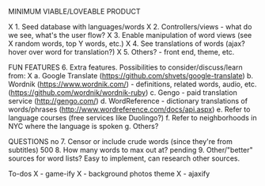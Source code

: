 MINIMUM VIABLE/LOVEABLE PRODUCT

X             1. Seed database with languages/words
X             2. Controllers/views - what do we see, what's the user flow?
X             3. Enable manipulation of word views (see X random words, top Y words, etc.)
X             4. See translations of words (ajax? hover over word for translation?)
X             5. Others? - front end, theme, etc.

FUN FEATURES
  6. Extra features. Possibilities to consider/discuss/learn from:
X     a. Google Translate (https://github.com/shvets/google-translate)
      b. Wordnik (https://www.wordnik.com/) - definitions, related words, audio, etc. (https://github.com/wordnik/wordnik-ruby)
      c. Gengo - paid translation service (http://gengo.com/)
      d. WordReference - dictionary translations of words/phrases (http://www.wordreference.com/docs/api.aspx)
      e. Refer to language courses (free services like Duolingo?)
      f. Refer to neighborhoods in NYC where the language is spoken
      g. Others?

QUESTIONS
no      7. Censor or include crude words (since they're from subtitles)
500     8. How many words to max out at?
pending 9. Other/"better" sources for word lists? Easy to implement, can research other sources.


To-dos
X  - game-ify
X  - background photos theme
X  - ajaxify